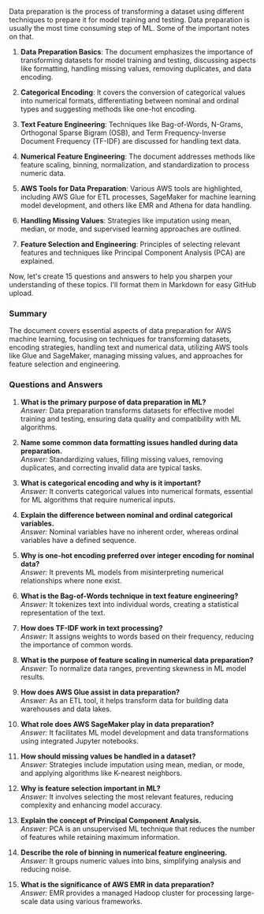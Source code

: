 Data preparation is the process of transforming a dataset using different 
techniques to prepare it for model training and testing.
Data preparation is usually the most time consuming step of ML. Some of the important notes on that. 

1. **Data Preparation Basics**: The document emphasizes the importance of transforming datasets for model training and testing, discussing aspects like formatting, handling missing values, removing duplicates, and data encoding.

2. **Categorical Encoding**: It covers the conversion of categorical values into numerical formats, differentiating between nominal and ordinal types and suggesting methods like one-hot encoding.

3. **Text Feature Engineering**: Techniques like Bag-of-Words, N-Grams, Orthogonal Sparse Bigram (OSB), and Term Frequency-Inverse Document Frequency (TF-IDF) are discussed for handling text data.

4. **Numerical Feature Engineering**: The document addresses methods like feature scaling, binning, normalization, and standardization to process numeric data.

5. **AWS Tools for Data Preparation**: Various AWS tools are highlighted, including AWS Glue for ETL processes, SageMaker for machine learning model development, and others like EMR and Athena for data handling.

6. **Handling Missing Values**: Strategies like imputation using mean, median, or mode, and supervised learning approaches are outlined.

7. **Feature Selection and Engineering**: Principles of selecting relevant features and techniques like Principal Component Analysis (PCA) are explained.

Now, let's create 15 questions and answers to help you sharpen your understanding of these topics. I'll format them in Markdown for easy GitHub upload.

### Summary
The document covers essential aspects of data preparation for AWS machine learning, focusing on techniques for transforming datasets, encoding strategies, handling text and numerical data, utilizing AWS tools like Glue and SageMaker, managing missing values, and approaches for feature selection and engineering.

### Questions and Answers

1. **What is the primary purpose of data preparation in ML?**  
   _Answer:_ Data preparation transforms datasets for effective model training and testing, ensuring data quality and compatibility with ML algorithms.

2. **Name some common data formatting issues handled during data preparation.**  
   _Answer:_ Standardizing values, filling missing values, removing duplicates, and correcting invalid data are typical tasks.

3. **What is categorical encoding and why is it important?**  
   _Answer:_ It converts categorical values into numerical formats, essential for ML algorithms that require numerical inputs.

4. **Explain the difference between nominal and ordinal categorical variables.**  
   _Answer:_ Nominal variables have no inherent order, whereas ordinal variables have a defined sequence.

5. **Why is one-hot encoding preferred over integer encoding for nominal data?**  
   _Answer:_ It prevents ML models from misinterpreting numerical relationships where none exist.

6. **What is the Bag-of-Words technique in text feature engineering?**  
   _Answer:_ It tokenizes text into individual words, creating a statistical representation of the text.

7. **How does TF-IDF work in text processing?**  
   _Answer:_ It assigns weights to words based on their frequency, reducing the importance of common words.

8. **What is the purpose of feature scaling in numerical data preparation?**  
   _Answer:_ To normalize data ranges, preventing skewness in ML model results.

9. **How does AWS Glue assist in data preparation?**  
   _Answer:_ As an ETL tool, it helps transform data for building data warehouses and data lakes.

10. **What role does AWS SageMaker play in data preparation?**  
    _Answer:_ It facilitates ML model development and data transformations using integrated Jupyter notebooks.

11. **How should missing values be handled in a dataset?**  
    _Answer:_ Strategies include imputation using mean, median, or mode, and applying algorithms like K-nearest neighbors.

12. **Why is feature selection important in ML?**  
    _Answer:_ It involves selecting the most relevant features, reducing complexity and enhancing model accuracy.

13. **Explain the concept of Principal Component Analysis.**  
    _Answer:_ PCA is an unsupervised ML technique that reduces the number of features while retaining maximum information.

14. **Describe the role of binning in numerical feature engineering.**  
    _Answer:_ It groups numeric values into bins, simplifying analysis and reducing noise.

15. **What is the significance of AWS EMR in data preparation?**  
    _Answer:_ EMR provides a managed Hadoop cluster for processing large-scale data using various frameworks.

